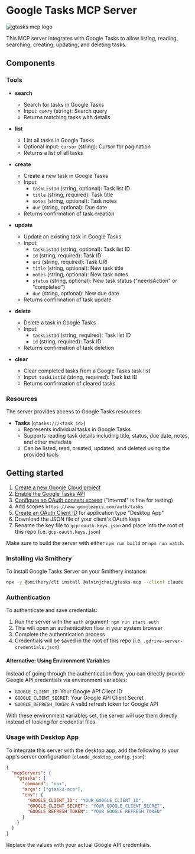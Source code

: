 # Google Tasks MCP Server

![gtasks mcp logo](./logo.jpg)

This MCP server integrates with Google Tasks to allow listing, reading, searching, creating, updating, and deleting tasks.

## Components

### Tools

- **search**

  - Search for tasks in Google Tasks
  - Input: `query` (string): Search query
  - Returns matching tasks with details

- **list**

  - List all tasks in Google Tasks
  - Optional input: `cursor` (string): Cursor for pagination
  - Returns a list of all tasks

- **create**

  - Create a new task in Google Tasks
  - Input:
    - `taskListId` (string, optional): Task list ID
    - `title` (string, required): Task title
    - `notes` (string, optional): Task notes
    - `due` (string, optional): Due date
  - Returns confirmation of task creation

- **update**

  - Update an existing task in Google Tasks
  - Input:
    - `taskListId` (string, optional): Task list ID
    - `id` (string, required): Task ID
    - `uri` (string, required): Task URI
    - `title` (string, optional): New task title
    - `notes` (string, optional): New task notes
    - `status` (string, optional): New task status ("needsAction" or "completed")
    - `due` (string, optional): New due date
  - Returns confirmation of task update

- **delete**

  - Delete a task in Google Tasks
  - Input:
    - `taskListId` (string, required): Task list ID
    - `id` (string, required): Task ID
  - Returns confirmation of task deletion

- **clear**
  - Clear completed tasks from a Google Tasks task list
  - Input: `taskListId` (string, required): Task list ID
  - Returns confirmation of cleared tasks

### Resources

The server provides access to Google Tasks resources:

- **Tasks** (`gtasks:///<task_id>`)
  - Represents individual tasks in Google Tasks
  - Supports reading task details including title, status, due date, notes, and other metadata
  - Can be listed, read, created, updated, and deleted using the provided tools

## Getting started

1. [Create a new Google Cloud project](https://console.cloud.google.com/projectcreate)
2. [Enable the Google Tasks API](https://console.cloud.google.com/workspace-api/products)
3. [Configure an OAuth consent screen](https://console.cloud.google.com/apis/credentials/consent) ("internal" is fine for testing)
4. Add scopes `https://www.googleapis.com/auth/tasks`
5. [Create an OAuth Client ID](https://console.cloud.google.com/apis/credentials/oauthclient) for application type "Desktop App"
6. Download the JSON file of your client's OAuth keys
7. Rename the key file to `gcp-oauth.keys.json` and place into the root of this repo (i.e. `gcp-oauth.keys.json`)

Make sure to build the server with either `npm run build` or `npm run watch`.

### Installing via Smithery

To install Google Tasks Server on your Smithery instance:

```bash
npx -y @smithery/cli install @alvinjchoi/gtasks-mcp --client claude
```

### Authentication

To authenticate and save credentials:

1. Run the server with the `auth` argument: `npm run start auth`
2. This will open an authentication flow in your system browser
3. Complete the authentication process
4. Credentials will be saved in the root of this repo (i.e. `.gdrive-server-credentials.json`)

#### Alternative: Using Environment Variables

Instead of going through the authentication flow, you can directly provide Google API credentials via environment variables:

- `GOOGLE_CLIENT_ID`: Your Google API Client ID
- `GOOGLE_CLIENT_SECRET`: Your Google API Client Secret
- `GOOGLE_REFRESH_TOKEN`: A valid refresh token for Google API

With these environment variables set, the server will use them directly instead of looking for credential files.

### Usage with Desktop App

To integrate this server with the desktop app, add the following to your app's server configuration (`claude_desktop_config.json`):

```json
{
  "mcpServers": {
    "gtasks": {
      "command": "npx",
      "args": ["gtasks-mcp"],
      "env": {
        "GOOGLE_CLIENT_ID": "YOUR_GOOGLE_CLIENT_ID",
        "GOOGLE_CLIENT_SECRET": "YOUR_GOOGLE_CLIENT_SECRET",
        "GOOGLE_REFRESH_TOKEN": "YOUR_GOOGLE_REFRESH_TOKEN"
      }
    }
  }
}
```

Replace the values with your actual Google API credentials.
